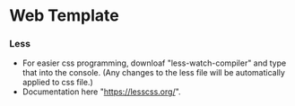 # Web Template

### Less
- For easier css programming, downloaf "less-watch-compiler" and type that into the console. (Any changes to the less file will be automatically applied to css file.)
- Documentation here "https://lesscss.org/".
